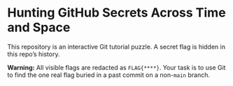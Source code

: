 # Hunting GitHub Secrets Across Time and Space

This repository is an interactive Git tutorial puzzle. A secret flag is hidden in this repo’s history.

**Warning:** All visible flags are redacted as `FLAG{****}`. Your task is to use Git to find the one real flag buried in a past commit on a non-`main` branch.

